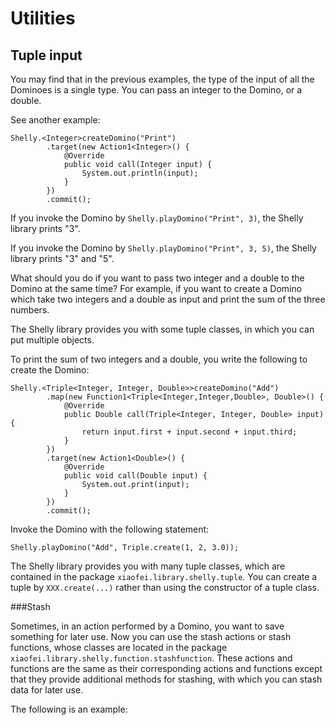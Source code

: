 # Utilities

## Tuple input

You may find that in the previous examples, the type of the input of all the Dominoes is a single type.
You can pass an integer to the Domino, or a double.

See another example:

```
Shelly.<Integer>createDomino("Print")
        .target(new Action1<Integer>() {
            @Override
            public void call(Integer input) {
                System.out.println(input);
            }
        })
        .commit();
```

If you invoke the Domino by `Shelly.playDomino("Print", 3)`, the Shelly library prints "3".

If you invoke the Domino by `Shelly.playDomino("Print", 3, 5)`, the Shelly library prints "3" and "5".

What should you do if you want to pass two integer and a double to the Domino at the same time?
For example, if you want to create a Domino which take two integers and a double as input and
print the sum of the three numbers.

The Shelly library provides you with some tuple classes, in which you can put multiple objects.

To print the sum of two integers and a double, you write the following to create the Domino:

```
Shelly.<Triple<Integer, Integer, Double>>createDomino("Add")
        .map(new Function1<Triple<Integer,Integer,Double>, Double>() {
            @Override
            public Double call(Triple<Integer, Integer, Double> input) {
                return input.first + input.second + input.third;
            }
        })
        .target(new Action1<Double>() {
            @Override
            public void call(Double input) {
                System.out.print(input);
            }
        })
        .commit();
```

Invoke the Domino with the following statement:

```
Shelly.playDomino("Add", Triple.create(1, 2, 3.0));
```

The Shelly library provides you with many tuple classes, which are contained in the package
`xiaofei.library.shelly.tuple`. You can create a tuple by `XXX.create(...)` rather than using the
constructor of a tuple class.

###Stash

Sometimes, in an action performed by a Domino, you want to save something for later use. Now you can
use the stash actions or stash functions, whose classes are located in the package
`xiaofei.library.shelly.function.stashfunction`. These actions and functions are the same as their
corresponding actions and functions except that they provide additional methods for stashing, with
which you can stash data for later use.

The following is an example:

```
```